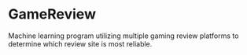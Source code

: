 # GameReview
Machine learning program utilizing multiple gaming review platforms to determine which review site is most reliable.
